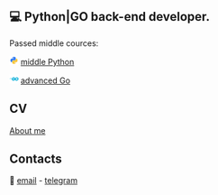 ## 💻 Python|GO back-end developer.

Passed middle cources:

<img src="images/python.png?raw=true" width="16"/> [middle Python](https://practicum.yandex.ru/profile/middle-python/)

<img src="images/golang.png?raw=true" width="16"/>  [advanced Go](https://practicum.yandex.ru/profile/go-advanced/)

## CV

[About me](https://bit.ly/3nJMemR)

## Contacts

💬 [email](mailto:dimk00z@gmail.com) - [telegram](https://t.me/dimk_smith)
